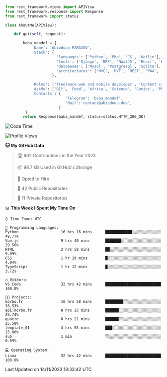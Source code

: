 ###
```python
from rest_framework.views import APIView
from rest_framework.response import Response
from rest_framework import status

class AboutMe(APIView):

    def get(self, request):

        baba_mandef = {
            'Name': 'Abiodoun PARAISO',
            'Stack': {
                       'languages': ['Python', 'Php', 'JS', 'Kotlin'],
                       'tools': ['Django', 'DRF', 'NuxtJS', 'React', 'Kotlin', 'Electron'],
                       'databases': ['Mysql', 'Postgresql', 'Sqlite'],
                       'architectures': ['MVC', 'MVT', 'REST', 'PWA', 'SPA', 'MicroServices']
                     },

            'Roles': ['freelance web and mobile developer', 'Content creator', 'Teacher', 'Mentor'],
            'AskMe': ['DIY', 'Food', 'Africa', 'Science', 'Comics', 'Photography', 'Tech', 'Programming'],
            'Contacts': {
                           'Telegram': 'baba_mandef',
                           'Mail':'contact@abiodoun.dev',
                        }
         }
        return Response(baba_mandef, status=status.HTTP_200_OK)

```                    

<!--START_SECTION:waka-->
![Code Time](http://img.shields.io/badge/Code%20Time-866%20hrs%2024%20mins-blue)

![Profile Views](http://img.shields.io/badge/Profile%20Views-2-blue)

**🐱 My GitHub Data** 

> 🏆 602 Contributions in the Year 2023
 > 
> 📦 98.7 kB Used in GitHub's Storage 
 > 
> 💼 Opted to Hire
 > 
> 📜 42 Public Repositories 
 > 
> 🔑 11 Private Repositories  
 > 
📊 **This Week I Spent My Time On** 

```text
⌚︎ Time Zone: UTC

💬 Programming Languages: 
Python                   16 hrs 16 mins      ████████████░░░░░░░░░░░░░   49.77% 
Vue.js                   9 hrs 40 mins       ███████░░░░░░░░░░░░░░░░░░   29.56% 
HTML                     2 hrs 58 mins       ██░░░░░░░░░░░░░░░░░░░░░░░   9.09% 
CSS                      1 hr 19 mins        █░░░░░░░░░░░░░░░░░░░░░░░░   4.04% 
TypeScript               1 hr 12 mins        █░░░░░░░░░░░░░░░░░░░░░░░░   3.72%

🔥 Editors: 
VS Code                  32 hrs 42 mins      █████████████████████████   100.0%

🐱‍💻 Projects: 
korbo.fr                 10 hrs 58 mins      ████████░░░░░░░░░░░░░░░░░   33.53% 
api.korbo.fr             8 hrs 25 mins       ██████░░░░░░░░░░░░░░░░░░░   25.74% 
quatro                   8 hrs 21 mins       ██████░░░░░░░░░░░░░░░░░░░   25.58% 
template_01              4 hrs 55 mins       ███░░░░░░░░░░░░░░░░░░░░░░   15.06% 
sub                      1 min               ░░░░░░░░░░░░░░░░░░░░░░░░░   0.09%

💻 Operating System: 
Linux                    32 hrs 42 mins      █████████████████████████   100.0%

```


 Last Updated on 14/11/2023 18:33:42 UTC
<!--END_SECTION:waka-->
